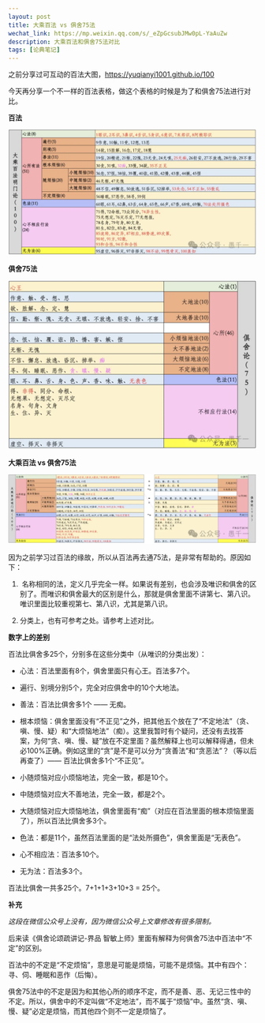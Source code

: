 ```yaml
---
layout: post
title: 大乘百法 vs 俱舍75法
wechat_link: https://mp.weixin.qq.com/s/_eZpGcsubJMw0pL-YaAuZw
description: 大乘百法和俱舍75法对比
tags: [论典笔记]
---
```


之前分享过可互动的百法大图，https://yuqianyi1001.github.io/100

今天再分享一个不一样的百法表格，做这个表格的时候是为了和俱舍75法进行对比。  

**百法**  

![alt text](../images/image-68.png)

**俱舍75法**  

![alt text](../images/image-69.png)

**大乘百法 vs 俱舍75法**

![alt text](../images/image-70.png)

因为之前学习过百法的缘故，所以从百法再去通75法，是非常有帮助的。原因如下：

1.   名称相同的法，定义几乎完全一样。如果说有差别，也会涉及唯识和俱舍的区别了。而唯识和俱舍最大的区别是什么，那就是俱舍里面不讲第七、第八识。唯识里面比较重视第七、第八识，尤其是第八识。
    
2.  分类上，也有可参考之处。请参考上述对比。
    

**数字上的差别**

百法比俱舍多25个，分别多在这些分类中（从唯识的分类出发）：

-   心法：百法里面有8个，俱舍里面只有心王。百法多7个。
    
-   遍行、别境分别5个，完全对应俱舍中的10个大地法。
    
-   善法：百法比俱舍多1个 —— 无痴。
    
-   根本烦恼：俱舍里面没有“不正见”之外，把其他五个放在了“不定地法”（贪、嗔、慢、疑）和“大烦恼地法”（痴）。这里我暂时有个疑问，还没有去找答案，为何“贪、嗔、慢、疑”放在不定里面？虽然解释上也可以解释得通，但未必100%正确。例如这里的“贪”是不是可以分为“贪善法”和“贪恶法”？（等以后再查了）—— 百法比俱舍多1个“不正见”。
    
-   小随烦恼对应小烦恼地法，完全一致，都是10个。
    
-   中随烦恼对应大不善地法，完全一致，都是2个。
    
-   大随烦恼对应大烦恼地法，俱舍里面有“痴”（对应在百法里面的根本烦恼里面了），所以百法比俱舍多3个。
    
-   色法：都是11个，虽然百法里面的是“法处所摄色”，俱舍里面是“无表色”。
    
-   心不相应法：百法多10个。
    
-   无为法：百法多3个。

百法比俱舍一共多25个。7+1+1+3+10+3 = 25个。

**补充**

*这段在微信公众号上没有，因为微信公众号上文章修改有很多限制。*

后来读《俱舍论颂疏讲记-界品 智敏上师》里面有解释为何俱舍75法中百法中“不定”的区别。

百法中的不定是“不定烦恼”，意思是可能是烦恼，可能不是烦恼。其中有四个：寻、伺、睡眠和恶作（后悔）。

俱舍75法中的不定是因为和其他心所的顺序不定，而不是善、恶、无记三性中的不定。所以，俱舍中的不定叫做“不定地法”，而不属于“烦恼”中。虽然“贪、嗔、慢、疑”必定是烦恼，而其他四个则不一定是烦恼了。

